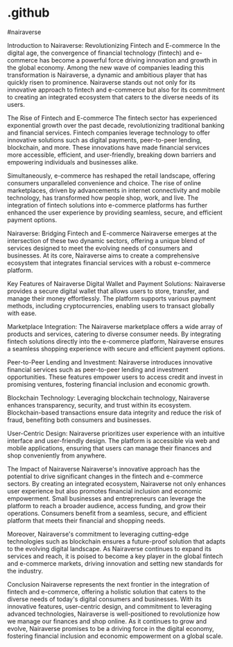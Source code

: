 # .github
#nairaverse


Introduction to Nairaverse: Revolutionizing Fintech and E-commerce
In the digital age, the convergence of financial technology (fintech) and e-commerce has become a powerful force driving innovation and growth in the global economy. Among the new wave of companies leading this transformation is Nairaverse, a dynamic and ambitious player that has quickly risen to prominence. Nairaverse stands out not only for its innovative approach to fintech and e-commerce but also for its commitment to creating an integrated ecosystem that caters to the diverse needs of its users.

The Rise of Fintech and E-commerce
The fintech sector has experienced exponential growth over the past decade, revolutionizing traditional banking and financial services. Fintech companies leverage technology to offer innovative solutions such as digital payments, peer-to-peer lending, blockchain, and more. These innovations have made financial services more accessible, efficient, and user-friendly, breaking down barriers and empowering individuals and businesses alike.

Simultaneously, e-commerce has reshaped the retail landscape, offering consumers unparalleled convenience and choice. The rise of online marketplaces, driven by advancements in internet connectivity and mobile technology, has transformed how people shop, work, and live. The integration of fintech solutions into e-commerce platforms has further enhanced the user experience by providing seamless, secure, and efficient payment options.

Nairaverse: Bridging Fintech and E-commerce
Nairaverse emerges at the intersection of these two dynamic sectors, offering a unique blend of services designed to meet the evolving needs of consumers and businesses. At its core, Nairaverse aims to create a comprehensive ecosystem that integrates financial services with a robust e-commerce platform.

Key Features of Nairaverse
Digital Wallet and Payment Solutions: Nairaverse provides a secure digital wallet that allows users to store, transfer, and manage their money effortlessly. The platform supports various payment methods, including cryptocurrencies, enabling users to transact globally with ease.

Marketplace Integration: The Nairaverse marketplace offers a wide array of products and services, catering to diverse consumer needs. By integrating fintech solutions directly into the e-commerce platform, Nairaverse ensures a seamless shopping experience with secure and efficient payment options.

Peer-to-Peer Lending and Investment: Nairaverse introduces innovative financial services such as peer-to-peer lending and investment opportunities. These features empower users to access credit and invest in promising ventures, fostering financial inclusion and economic growth.

Blockchain Technology: Leveraging blockchain technology, Nairaverse enhances transparency, security, and trust within its ecosystem. Blockchain-based transactions ensure data integrity and reduce the risk of fraud, benefiting both consumers and businesses.

User-Centric Design: Nairaverse prioritizes user experience with an intuitive interface and user-friendly design. The platform is accessible via web and mobile applications, ensuring that users can manage their finances and shop conveniently from anywhere.

The Impact of Nairaverse
Nairaverse's innovative approach has the potential to drive significant changes in the fintech and e-commerce sectors. By creating an integrated ecosystem, Nairaverse not only enhances user experience but also promotes financial inclusion and economic empowerment. Small businesses and entrepreneurs can leverage the platform to reach a broader audience, access funding, and grow their operations. Consumers benefit from a seamless, secure, and efficient platform that meets their financial and shopping needs.

Moreover, Nairaverse's commitment to leveraging cutting-edge technologies such as blockchain ensures a future-proof solution that adapts to the evolving digital landscape. As Nairaverse continues to expand its services and reach, it is poised to become a key player in the global fintech and e-commerce markets, driving innovation and setting new standards for the industry.

Conclusion
Nairaverse represents the next frontier in the integration of fintech and e-commerce, offering a holistic solution that caters to the diverse needs of today's digital consumers and businesses. With its innovative features, user-centric design, and commitment to leveraging advanced technologies, Nairaverse is well-positioned to revolutionize how we manage our finances and shop online. As it continues to grow and evolve, Nairaverse promises to be a driving force in the digital economy, fostering financial inclusion and economic empowerment on a global scale.
